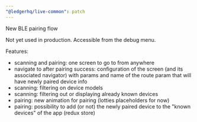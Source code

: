 ```yaml
---
"@ledgerhq/live-common": patch
---
```


New BLE pairing flow

Not yet used in production. Accessible from the debug menu.

Features:

- scanning and pairing: one screen to go to from anywhere
- navigate to after pairing success: configuration of the screen (and its associated navigator) with params and name of the route param that will have newly paired device info
- scanning: filtering on device models
- scanning: filtering out or displaying already known devices
- pairing: new animation for pairing (lotties placeholders for now)
- pairing: possibility to add (or not) the newly paired device to the "known devices" of the app (redux store)

